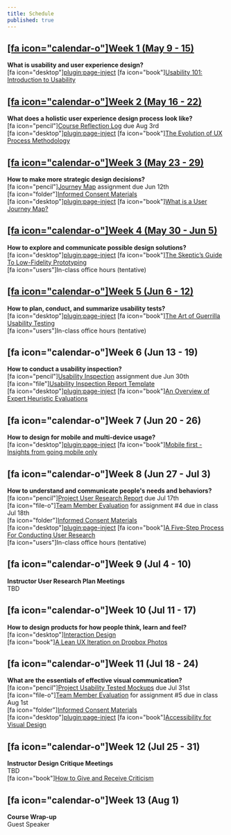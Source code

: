 ```yaml
---
title: Schedule
published: true
---
```


## [[fa icon="calendar-o"]Week 1 (May 9 - 15)](../home/module-01)
**What is usability and user experience design?**  
[fa icon="desktop"][plugin:page-inject](../presentations/module-01?template=partials/presentation_iframelinkonly)
[fa icon="book"][Usability 101: Introduction to Usability](https://www.nngroup.com/articles/usability-101-introduction-to-usability/)  

## [[fa icon="calendar-o"]Week 2 (May 16 - 22)](../home/module-02)
**What does a holistic user experience design process look like?**  
[fa icon="pencil"][Course Reflection Log](https://sso.canvaslms.com/courses/1413912/assignments/9519528) due Aug 3rd  
[fa icon="desktop"][plugin:page-inject](../presentations/module-02?template=partials/presentation_iframelinkonly)
[fa icon="book"][The Evolution of UX Process Methodology](https://uxplanet.org/the-evolution-of-ux-process-methodology-47f52557178b)  

## [[fa icon="calendar-o"]Week 3 (May 23 - 29)](../home/module-03)
**How to make more strategic design decisions?**   
[fa icon="pencil"][Journey Map](https://canvas.sfu.ca/courses/38847/assignments/292821) assignment due Jun 12th  
[fa icon="folder"][Informed Consent Materials](https://sso.canvaslms.com/courses/1413912/files/folder/Handouts/Informed%20Consent)  
[fa icon="desktop"][plugin:page-inject](../presentations/module-03?template=partials/presentation_iframelinkonly)
[fa icon="book"][What is a User Journey Map?](https://www.aytech.ca/blog/user-journey-map/)  

## [[fa icon="calendar-o"]Week 4 (May 30 - Jun 5)](../home/module-04)
**How to explore and communicate possible design solutions?**   
[fa icon="desktop"][plugin:page-inject](../presentations/module-04?template=partials/presentation_iframelinkonly)
[fa icon="book"][The Skeptic’s Guide To Low-Fidelity Prototyping](https://www.smashingmagazine.com/2014/10/the-skeptics-guide-to-low-fidelity-prototyping/)  
[fa icon="users"]In-class office hours (tentative)  

## [[fa icon="calendar-o"]Week 5 (Jun 6 - 12)](../home/module-05)
**How to plan, conduct, and summarize usability tests?**  
[fa icon="desktop"][plugin:page-inject](../presentations/module-05?template=partials/presentation_iframelinkonly)
[fa icon="book"][The Art of Guerrilla Usability Testing](http://www.uxbooth.com/articles/the-art-of-guerrilla-usability-testing/)  
[fa icon="users"]In-class office hours (tentative)

## [fa icon="calendar-o"]Week 6 (Jun 13 - 19)
**How to conduct a usability inspection?**   
[fa icon="pencil"][Usability Inspection](https://sso.canvaslms.com/courses/1413912/assignments/9519532) assignment due Jun 30th  
[fa icon="file"][Usability Inspection Report Template](https://sso.canvaslms.com/courses/1413912/files/folder/Handouts/Usability%20Inspection%20Report%20Template)  
[fa icon="desktop"][plugin:page-inject](../presentations/module-06?template=partials/presentation_iframelinkonly)
[fa icon="book"][An Overview of Expert Heuristic Evaluations](https://www.uxmatters.com/mt/archives/2014/06/an-overview-of-expert-heuristic-evaluations.php)      

## [fa icon="calendar-o"]Week 7 (Jun 20 - 26)
**How to design for mobile and multi-device usage?**  
[fa icon="desktop"][plugin:page-inject](../presentations/module-07?template=partials/presentation_iframelinkonly)
[fa icon="book"][Mobile first - Insights from going mobile only](http://blog.invisionapp.com/mobile-first-mobile-only/)  

## [fa icon="calendar-o"]Week 8 (Jun 27 - Jul 3)
**How to understand and communicate people's needs and behaviors?**   
[fa icon="pencil"][Project User Research Report](https://sso.canvaslms.com/courses/1413912/assignments/9519534) due Jul 17th  
[fa icon="file-o"][Team Member Evaluation](https://sso.canvaslms.com/courses/1413912/files/folder/Handouts/Team%20Member%20Evaluations) for  assignment #4 due in class Jul 18th  
[fa icon="folder"][Informed Consent Materials](https://sso.canvaslms.com/courses/1413912/files/folder/Handouts/Informed%20Consent)  
[fa icon="desktop"][plugin:page-inject](../presentations/module-08?template=partials/presentation_iframelinkonly)
[fa icon="book"][A Five-Step Process For Conducting User Research](http://www.smashingmagazine.com/2013/09/5-step-process-conducting-user-research/)  
[fa icon="users"]In-class office hours (tentative)  

## [fa icon="calendar-o"]Week 9 (Jul 4 - 10)
**Instructor User Research Plan Meetings**  
TBD

## [fa icon="calendar-o"]Week 10 (Jul 11 - 17)
**How to design products for how people think, learn and feel?**  
[fa icon="desktop"][Interaction Design](../../presentations/module-10?target=_blank)  
[fa icon="book"][A Lean UX Iteration on Dropbox Photos](https://medium.com/bridge-collection/a-lean-ux-iteration-on-dropbox-photos-edfa7b245c27#.fdtsczbnj)

## [fa icon="calendar-o"]Week 11 (Jul 18 - 24)
**What are the essentials of effective visual communication?**   
[fa icon="pencil"][Project Usability Tested Mockups](https://sso.canvaslms.com/courses/1413912/assignments/9519533) due Jul 31st    
[fa icon="file-o"][Team Member Evaluation](https://sso.canvaslms.com/courses/1413912/files/folder/Handouts/Team%20Member%20Evaluations) for assignment #5 due in class Aug 1st  
[fa icon="folder"][Informed Consent Materials](https://sso.canvaslms.com/courses/1413912/files/folder/Handouts/Informed%20Consent)  
[fa icon="desktop"][plugin:page-inject](../presentations/module-11?template=partials/presentation_iframelinkonly)
[fa icon="book"][Accessibility for Visual Design](http://www.uxbooth.com/articles/accessibility-visual-design/)  

## [fa icon="calendar-o"]Week 12 (Jul 25 - 31)
**Instructor Design Critique Meetings**  
TBD  
[fa icon="book"][How to Give and Receive Criticism](http://scottberkun.com/essays/35-how-to-give-and-receive-criticism/)

## [fa icon="calendar-o"]Week 13 (Aug 1)
**Course Wrap-up**  
Guest Speaker
